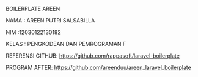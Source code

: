 BOILERPLATE AREEN




NAMA  : AREEN PUTRI SALSABILLA




NIM   :12030122130182




KELAS  : PENGKODEAN DAN PEMROGRAMAN F




REFERENSI GITHUB: https://github.com/rappasoft/laravel-boilerplate

PROGRAM AFTER: https://github.com/areenduu/areen_laravel_boilerplate









